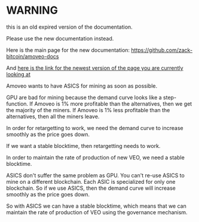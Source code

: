 WARNING
========

this is an old expired version of the documentation.

Please use the new documentation instead. 

Here is the main page for the new documentation: https://github.com/zack-bitcoin/amoveo-docs 

And [here is the link for the newest version of the page you are currently looking at](https://github.com/zack-bitcoin/amoveo-docs/blob/master//design/why_asics.md)

Amoveo wants to have ASICS for mining as soon as possible.

GPU are bad for mining because the demand curve looks like a step-function.
If Amoveo is 1% more profitable than the alternatives, then we get the majority of the miners.
If Amoveo is 1% less profitable than the alternatives, then all the miners leave.


In order for retargetting to work, we need the demand curve to increase smoothly as the price goes down.

If we want a stable blocktime, then retargetting needs to work.

In order to maintain the rate of production of new VEO, we need a stable blocktime.



ASICS don't suffer the same problem as GPU. You can't re-use ASICS to mine on a different blockchain. Each ASIC is specialized for only one blockchain.
So if we use ASICS, then the demand curve will increase smoothly as the price goes down.

So with ASICS we can have a stable blocktime, which means that we can maintain the rate of production of VEO using the governance mechanism.